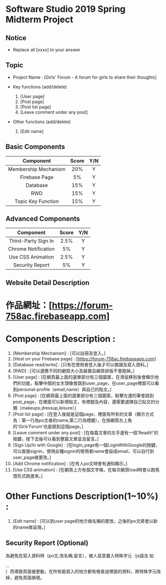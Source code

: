 # Software Studio 2019 Spring Midterm Project
## Notice
* Replace all [xxxx] to your answer

## Topic
* Project Name : [Girls' Forum - A forum for girls to share their thoughts]
* Key functions (add/delete)
    1. [User page]
    2. [Post page]
    3. [Post list page]
    4. [Leave comment under any post]

    
* Other functions (add/delete)
    1. [Edit name]

## Basic Components
|Component|Score|Y/N|
|:-:|:-:|:-:|
|Membership Mechanism|20%|Y|
|Firebase Page|5%|Y|
|Database|15%|Y|
|RWD|15%|Y|
|Topic Key Function|15%|Y|

## Advanced Components
|Component|Score|Y/N|
|:-:|:-:|:-:|
|Third-Party Sign In|2.5%|Y|
|Chrome Notification|5%|Y|
|Use CSS Animation|2.5%|Y|
|Security Report|5%|Y|

## Website Detail Description

# 作品網址：[https://forum-758ac.firebaseapp.com]

# Components Description : 
1. [Membership Mechanism] : [可以註冊及登入。]
2. [Host on your Firebase page] : [https://forum-758ac.firebaseapp.com]
3. [Database read/write] : [只有在使用者登入後才可以閱讀及寫入資料。]
4. [RWD] : [可以適應不同的網頁大小及裝置且網頁排版不會跑掉。]
5. [User page] : [在網頁最上面的選單部分有三個圖案，在滑鼠移到後會顯示他們的功能，點擊中間的女生頭像會跳到user_page，在user_page裡面可以看到personal-profile（email,name）與自己的貼文。]
6. [Post page] : [在網頁最上面的選單部分有三個圖案，點擊左邊的筆會跳到post_page，在裡面可以新增貼文，有標題及內容，還需要選擇自己貼文的分類（makeups,dressup,leisure）]
7. [Post list page] : [在登入後就是這個page，裡面有所有的文章（顯示方式為：第一行為po文者的name,第二行為標題），在按網頁左上角的'Girls'Forum'也是跳到這個page。]
8. [Leave comment under any post] : [在每篇文章的左手邊有一個'Readit!'的按鍵，按下去後可以看到整篇文章並且留言。]
9. [Sign Up/In with Google] : [在login_page有一個LoginWithGoogle的按鍵，可以直接signin，使用此種signin的使用者name會設成email，可以自行到user_page做更改。]
10. [Add Chrome notification] : [在有人po文時會有通知顯示。]
11. [Use CSS animation] : [在網頁上方有個文字條，在每次網頁load時會以跑馬燈形式跑進來。]


# Other Functions Description(1~10%) : 
1. [Edit name] : [可以到user page的地方做名稱的更改，之後的po文將會以新的name做呈現。]


## Security Report (Optional)
為避免在寫入資料時（po文,改名稱,留言），被人惡意置入特殊字元（js語法 如<div>...</div>）而導致頁面被更動，在所有能寫入的地方都有檢查過裡面的資料，將特殊字元改掉，避免頁面損壞。
